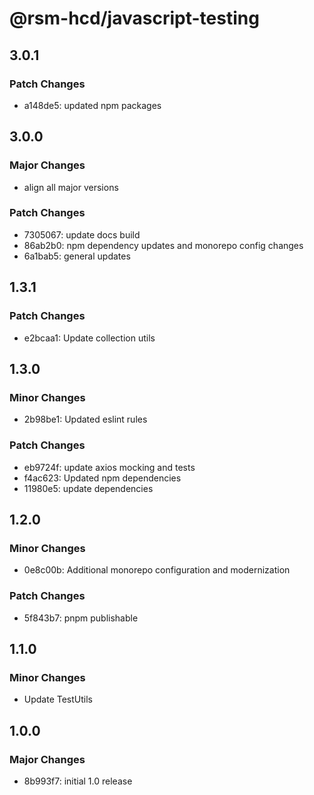# @rsm-hcd/javascript-testing

## 3.0.1

### Patch Changes

-   a148de5: updated npm packages

## 3.0.0

### Major Changes

-   align all major versions

### Patch Changes

-   7305067: update docs build
-   86ab2b0: npm dependency updates and monorepo config changes
-   6a1bab5: general updates

## 1.3.1

### Patch Changes

-   e2bcaa1: Update collection utils

## 1.3.0

### Minor Changes

-   2b98be1: Updated eslint rules

### Patch Changes

-   eb9724f: update axios mocking and tests
-   f4ac623: Updated npm dependencies
-   11980e5: update dependencies

## 1.2.0

### Minor Changes

-   0e8c00b: Additional monorepo configuration and modernization

### Patch Changes

-   5f843b7: pnpm publishable

## 1.1.0

### Minor Changes

-   Update TestUtils

## 1.0.0

### Major Changes

-   8b993f7: initial 1.0 release
